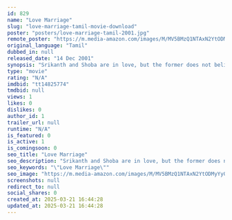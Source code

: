 ```yaml
---
id: 829
name: "Love Marriage"
slug: "love-marriage-tamil-movie-download"
poster: "posters/love-marriage-tamil-2001.jpg"
remote_poster: "https://m.media-amazon.com/images/M/MV5BMzQ1NTAxN2YtODMyYy00MTE2LWE1MjktOWQ5ZDc1MjIyZjc5XkEyXkFqcGdeQXVyMTEzNzg0Mjkx._V1_SX300.jpg"
original_language: "Tamil"
dubbed_in: null
released_date: "14 Dec 2001"
synopsis: "Srikanth and Shoba are in love, but the former does not believe in marriage. Will Shoba be able to convince him to marry her?"
type: "movie"
rating: "N/A"
imdbid: "tt14825774"
tmdbid: null
views: 1
likes: 0
dislikes: 0
author_id: 1
trailer_url: null
runtime: "N/A"
is_featured: 0
is_active: 1
is_comingsoon: 0
seo_title: "Love Marriage"
seo_description: "Srikanth and Shoba are in love, but the former does not believe in marriage. Will Shoba be able to convince him to marry her?"
seo_keywords: "\"Love Marriage\""
seo_image: "https://m.media-amazon.com/images/M/MV5BMzQ1NTAxN2YtODMyYy00MTE2LWE1MjktOWQ5ZDc1MjIyZjc5XkEyXkFqcGdeQXVyMTEzNzg0Mjkx._V1_SX300.jpg"
screenshots: null
redirect_to: null
social_shares: 0
created_at: 2025-03-21 16:44:28
updated_at: 2025-03-21 16:44:28
---
```



